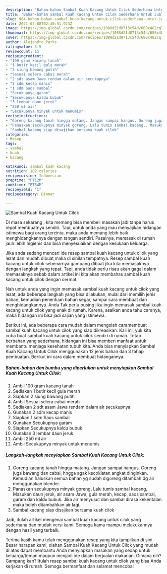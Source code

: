 ```yaml
---
description: "Bahan-bahan Sambal Kuah Kacang Untuk Cilok Sederhana Untuk Jualan"
title: "Bahan-bahan Sambal Kuah Kacang Untuk Cilok Sederhana Untuk Jualan"
slug: 904-bahan-bahan-sambal-kuah-kacang-untuk-cilok-sederhana-untuk-jualan
date: 2021-02-08T02:30:51.923Z
image: https://img-global.cpcdn.com/recipes/1088d21d8713c54d/680x482cq70/sambal-kuah-kacang-untuk-cilok-foto-resep-utama.jpg
thumbnail: https://img-global.cpcdn.com/recipes/1088d21d8713c54d/680x482cq70/sambal-kuah-kacang-untuk-cilok-foto-resep-utama.jpg
cover: https://img-global.cpcdn.com/recipes/1088d21d8713c54d/680x482cq70/sambal-kuah-kacang-untuk-cilok-foto-resep-utama.jpg
author: Alejandro Parks
ratingvalue: 3.5
reviewcount: 15
recipeingredient:
- "100 gram kacang tanah"
- "1 butir kecil gula merah"
- "2 siung bawang putih"
- "Sesuai selera cabai merah"
- "2 sdt asam Jawa rendam dalam air secukupnya"
- "2 sdm kecap manis"
- "1 sdm Saos sambal"
- "Secukupnya garam"
- "Secukupnya kaldu bubuk"
- "3 lembar daun jeruk"
- "250 ml air"
- "Secukupnya minyak untuk menumis"
recipeinstructions:
- "Goreng kacang tanah hingga matang. Jangan sampai hangus. Goreng juga bawang dan cabai, hngga agak kecoklatan angkat dinginkan. Kemudian haluskan semua bahan yg sudah digoreng ditambah dg air menggunakan blender."
- "Panaskan secukupnya minyak goreng. Lalu tumis sambal kacang,. Masukan daun jeruk, air asam Jawa, gula merah, kecap, saos sambal, garam dan kaldu bubuk. Jika air menyusut dan sambal dirasa kekentalan maka boleh ditambahkan air lagi."
- "Sambal kacang siap disajikan bersama kuah cilok"
categories:
- Resep
tags:
- sambal
- kuah
- kacang

katakunci: sambal kuah kacang 
nutrition: 102 calories
recipecuisine: Indonesian
preptime: "PT12M"
cooktime: "PT34M"
recipeyield: "1"
recipecategory: Dinner

---
```



![Sambal Kuah Kacang Untuk Cilok](https://img-global.cpcdn.com/recipes/1088d21d8713c54d/680x482cq70/sambal-kuah-kacang-untuk-cilok-foto-resep-utama.jpg)

Di masa  sekarang , kita memang bisa membeli masakan jadi tanpa harus repot membuatnya sendiri. Tapi, untuk anda yang mau menyajikan hidangan istimewa bagi orang tercinta, maka anda memang lebih baik menghidangkannya dengan tangan sendiri. Pasalnya, memasak di rumah jauh lebih higienis dan bisa menyesuaikan dengan kesukaan keluarga.

Jika anda sedang mencari ide resep sambal kuah kacang untuk cilok yang lezat dan mudah dibuat,maka di sinilah tempatnya. Resep sambal kuah kacang untuk cilok  sebenarnya gampang dibuat jika kita memasaknya dengan langkah yang tepat. Tapi, anda tidak perlu risau akan gagal dalam memasaknya 
sebab dalam artikel ini kita akan membahas sambal kuah kacang untuk cilok dengan cermat.  



Nah untuk anda yang ingin memasak sambal kuah kacang untuk cilok yang lezat, ada beberapa langkah yang bisa dilakukan, mulai dari memilih jenis bahan, kemudian penentuan bahan segar, sampai cara membuat dan menghidangkannya. Anda Tak perlu pusing jika ingin memasak sambal kuah kacang untuk cilok yang enak di rumah. Karena, asalkan anda  tahu caranya, maka hidangan ini bisa jadi sajian yang istimewa.

Berikut ini, ada beberapa cara mudah dalam mengolah caramembuat sambal kuah kacang untuk cilok yang siap dikreasikan. Kali ini, yuk kita coba buat sambal kuah kacang untuk cilok sendiri di rumah. Tetap berbahan yang sederhana, hidangan ini bisa memberi manfaat untuk membantu menjaga kesehatan tubuh kita. Anda bisa menyiapkan Sambal Kuah Kacang Untuk Cilok menggunakan 12 jenis bahan dan 3 tahap pembuatan. Berikut ini cara dalam membuat hidangannya.

<!--inarticleads1-->

##### Bahan-bahan dan bumbu yang diperlukan untuk menyiapkan Sambal Kuah Kacang Untuk Cilok:

1. Ambil 100 gram kacang tanah
1. Sediakan 1 butir kecil gula merah
1. Siapkan 2 siung bawang putih
1. Ambil Sesuai selera cabai merah
1. Sediakan 2 sdt asam Jawa rendam dalam air secukupnya
1. Gunakan 2 sdm kecap manis
1. Siapkan 1 sdm Saos sambal
1. Gunakan Secukupnya garam
1. Siapkan Secukupnya kaldu bubuk
1. Gunakan 3 lembar daun jeruk
1. Ambil 250 ml air
1. Ambil Secukupnya minyak untuk menumis




<!--inarticleads2-->

##### Langkah-langkah menyiapkan Sambal Kuah Kacang Untuk Cilok:

1. Goreng kacang tanah hingga matang. Jangan sampai hangus. Goreng juga bawang dan cabai, hngga agak kecoklatan angkat dinginkan. Kemudian haluskan semua bahan yg sudah digoreng ditambah dg air menggunakan blender.
1. Panaskan secukupnya minyak goreng. Lalu tumis sambal kacang,. Masukan daun jeruk, air asam Jawa, gula merah, kecap, saos sambal, garam dan kaldu bubuk. Jika air menyusut dan sambal dirasa kekentalan maka boleh ditambahkan air lagi.
1. Sambal kacang siap disajikan bersama kuah cilok




Jadi, itulah artikel mengenai  sambal kuah kacang untuk cilok  yang sederhana dan mudah versi kami. Semoga kamu mampu melakukannya dengan hasil yang terbaik. 

Terima kasih kamu telah menggunakan resep yang kita tampilkan di sini. Besar harapan kami, olahan  Sambal Kuah Kacang Untuk Cilok yang mudah di atas dapat membantu Anda menyiapkan masakan yang sedap untuk keluarga/teman maupun menjadi ide dalam berjualan makanan. Gimana nih? Gampang kan? Itulah resep sambal kuah kacang untuk cilok yang bisa Anda kerjakan di rumah. Semoga bermanfaat dan selamat mencoba!

